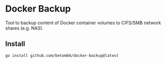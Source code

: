 # Docker Backup

Tool to backup content of Docker container volumes to CIFS/SMB network shares (e.g. NAS).

## Install
```
go install github.com/betom84/docker-backup@latest
```
